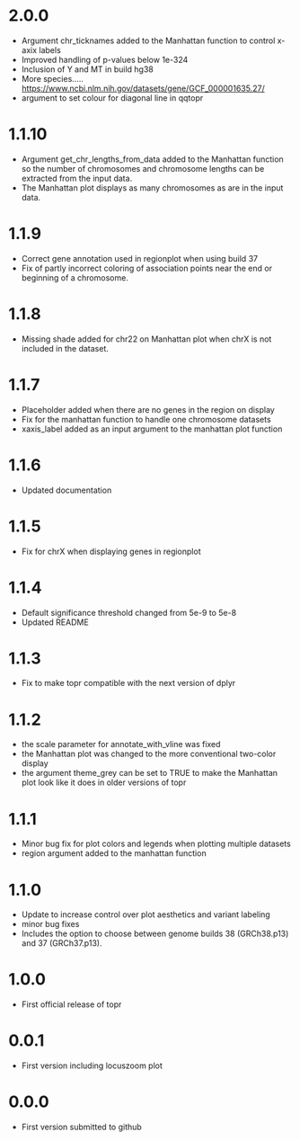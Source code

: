 
# 2.0.0
* Argument chr_ticknames added to the Manhattan function to control x-axix labels
* Improved handling of p-values below 1e-324 
* Inclusion of Y and MT in build hg38
* More species..... https://www.ncbi.nlm.nih.gov/datasets/gene/GCF_000001635.27/
* argument to set colour for diagonal line in qqtopr

# 1.1.10
* Argument get_chr_lengths_from_data added to the Manhattan function so the number of chromosomes and chromosome lengths can be extracted from the input data.
* The Manhattan plot displays as many chromosomes as are in the input data.


# 1.1.9
* Correct gene annotation used in regionplot when using build 37
* Fix of partly incorrect coloring of association points near the end or beginning of a chromosome.

# 1.1.8
* Missing shade added for chr22 on Manhattan plot when chrX is not included in the dataset.

# 1.1.7
* Placeholder added when there are no genes in the region on display
* Fix for the manhattan function to handle one chromosome datasets
* xaxis_label added as an input argument to the manhattan plot function

# 1.1.6
* Updated documentation

# 1.1.5
* Fix for chrX when displaying genes in regionplot

# 1.1.4
* Default significance threshold changed from 5e-9 to 5e-8
* Updated README

# 1.1.3
* Fix to make topr compatible with the next version of dplyr

# 1.1.2

* the scale parameter for annotate_with_vline was fixed
* the Manhattan plot was changed to the more conventional two-color display
* the argument theme_grey can be set to TRUE to make the Manhattan plot look like it does in older versions of topr

# 1.1.1

* Minor bug fix for plot colors and legends when plotting multiple datasets
* region argument added to the manhattan function

# 1.1.0

* Update to increase control over plot aesthetics and variant labeling
* minor bug fixes
* Includes the option to choose between genome builds 38 (GRCh38.p13) and 37 (GRCh37.p13).

# 1.0.0

* First official release of topr

# 0.0.1

* First version including locuszoom plot

# 0.0.0

* First version submitted to github
